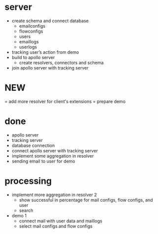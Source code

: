 # server 
- create schema and connect database
	- emailconfigs
	- flowconfigs
	- users
	- emaillogs
	- userlogs
- tracking user’s action from demo
- build to apollo server 
	- create resolvers, connectors and schema
- join apollo server with tracking server
# NEW 
= add more resolver for client's extensions 
= prepare demo

# done
- apollo server 
- tracking server
- database connection
- connect apollo server with tracking server
- implement some aggregation in resolver
- sending email to user for demo

# processing
- implement more aggregation in resolver 2
	- show successful in percentage for mail configs, flow configs, and user
	- search
- demo 1
	- connect mail with user data and maillogs 
	- select mail configs and flow configs
